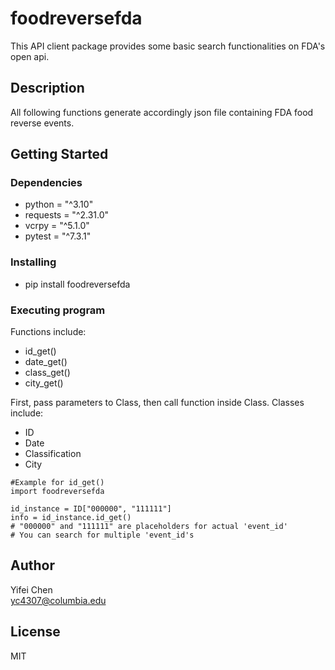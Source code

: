 # foodreversefda

This API client package provides some basic search functionalities on FDA's open api.

## Description

All following functions generate accordingly json file containing FDA food reverse events.

## Getting Started

### Dependencies

* python = "^3.10"
* requests = "^2.31.0"
* vcrpy = "^5.1.0"
* pytest = "^7.3.1"

### Installing

* pip install foodreversefda

### Executing program

Functions include:
* id_get()
* date_get()
* class_get()
* city_get()

First, pass parameters to Class, then call function inside Class. 
Classes include:
* ID
* Date
* Classification
* City

```
#Example for id_get()
import foodreversefda

id_instance = ID["000000", "111111"] 
info = id_instance.id_get()
# "000000" and "111111" are placeholders for actual 'event_id'
# You can search for multiple 'event_id's
```

## Author

Yifei Chen  
yc4307@columbia.edu

## License

MIT
